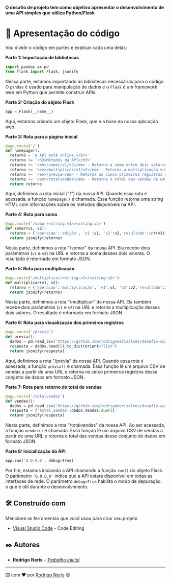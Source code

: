 **O desafio de projeto tem como objetivo apresentar o desenvolvimento de uma API simples que utiliza Python/Flask**

# 🔧 Apresentação do código

Vou dividir o código em partes e explicar cada uma delas:

**Parte 1: Importação de bibliotecas**
```python
import pandas as pd
from flask import Flask, jsonify
```
Nessa parte, estamos importando as bibliotecas necessárias para o código. O `pandas` é usado para manipulação de dados e o `Flask` é um framework web em Python que permite construir APIs.

**Parte 2: Criação do objeto Flask**
```python
app = Flask(__name__)
```
Aqui, estamos criando um objeto Flask, que é a base da nossa aplicação web.

**Parte 3: Rota para a página inicial**
```python
@app.route('/')
def homepage():
  retorno = 'A API está online.</br>'
  retorno += '<h3>Métodos da API</h3>'
  retorno += '<em>/somar/v1/v2</em> - Retorna a soma entre dois valores v1 e v2</br>'
  retorno += '<em>/multiplicar/v1/v2</em> - Retorna a multiplicação entre dois valores v1 e v2</br>'
  retorno += '<em>/previa</em> - Retorna os cinco primeiros registros de um <em>dataset</em> sobre vendas</br>' 
  retorno += '<em>/totalvendas</em> - Retorna o total das vendas de um <em>dataset</em> sobre vendas</br>'
  return retorno
```
Aqui, definimos a rota inicial ("/") da nossa API. Quando essa rota é acessada, a função `homepage()` é chamada. Essa função retorna uma string HTML com informações sobre os métodos disponíveis na API.

**Parte 4: Rota para soma**
```python
@app.route('/somar/<string:v1>/<string:v2>')
def somar(v1, v2):
  retorno = {'operacao':'adição', 'v1':v1, 'v2':v2,'resultado':int(v1)+int(v2)}
  return jsonify(retorno)
```
Nesta parte, definimos a rota "/somar" da nossa API. Ela recebe dois parâmetros (`v1` e `v2`) na URL e retorna a soma desses dois valores. O resultado é retornado em formato JSON.

**Parte 5: Rota para multiplicação**
```python
@app.route('/multiplicar/<string:v1>/<string:v2>')
def multiplicar(v1, v2):
  retorno = {'operacao':'multiplicação', 'v1':v1, 'v2':v2,'resultado':int(v1)*int(v2)}
  return jsonify(retorno)
```
Nesta parte, definimos a rota "/multiplicar" da nossa API. Ela também recebe dois parâmetros (`v1` e `v2`) na URL e retorna a multiplicação desses dois valores. O resultado é retornado em formato JSON.

**Parte 6: Rota para visualização dos primeiros registros**
```python
@app.route('/previa') 
def previa():
  dados = pd.read_csv('https://github.com/rodrigonerisalves/desafio-api-flask/blob/main/vendas.csv')
  resposta = dados.head(5).to_dict(orient="list")
  return jsonify(resposta)
```
Aqui, definimos a rota "/previa" da nossa API. Quando essa rota é acessada, a função `previa()` é chamada. Essa função lê um arquivo CSV de vendas a partir de uma URL e retorna os cinco primeiros registros desse conjunto de dados em formato JSON.

**Parte 7: Rota para retorno do total de vendas**
```python
@app.route('/totalvendas')
def vendas():
  dados = pd.read_csv('https://github.com/rodrigonerisalves/desafio-api-flask/blob/main/vendas.csv')
  resposta = {'total_vendas':dados.Vendas.sum()}
  return jsonify(resposta)
```
Nesta parte, definimos a rota "/totalvendas" da nossa API. Ao ser acessada, a função `vendas()` é chamada. Essa função lê um arquivo CSV de vendas a partir de uma URL e retorna o total das vendas desse conjunto de dados em formato JSON.

**Parte 8: Inicialização da API**
```python
app.run('0.0.0.0', debug=True)
```
Por fim, estamos iniciando a API chamando a função `run()` do objeto Flask. O parâmetro `'0.0.0.0'` indica que a API estará disponível em todas as interfaces de rede. O parâmetro `debug=True` habilita o modo de depuração, o que é útil durante o desenvolvimento.

## 🛠️ Construído com

Mencione as ferramentas que você usou para criar seu projeto

* [Visual Studio Code](https://code.visualstudio.com/) - Code Editing


## ✒️ Autores


* **Rodrigo Neris** -  [*Trabalho Inicial*](https://github.com/rodrigonerisalves)
---
⌨️ com ❤️ por [Rodrigo Neris](www.linkedin.com/in/rodrigo-neris) 😊